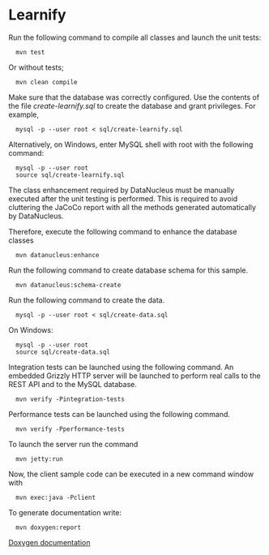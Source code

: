 Learnify
========

Run the following command to compile all classes and launch the unit tests:

      mvn test

Or without tests;

      mvn clean compile

Make sure that the database was correctly configured. Use the contents of the file *create-learnify.sql* to create the database and grant privileges. For example,

      mysql -p --user root < sql/create-learnify.sql

Alternatively, on Windows, enter MySQL shell with root with the following command:

      mysql -p --user root
      source sql/create-learnify.sql

The class enhancement required by DataNucleus must be manually executed after the unit testing is performed.
This is required to avoid cluttering the JaCoCo report with all the methods generated automatically by DataNucleus.

Therefore, execute the following command to enhance the database classes

      mvn datanucleus:enhance

Run the following command to create database schema for this sample.

      mvn datanucleus:schema-create

Run the following command to create the data.

      mysql -p --user root < sql/create-data.sql

On Windows:

      mysql -p --user root
      source sql/create-data.sql  

Integration tests can be launched using the following command. An embedded Grizzly HTTP server will be launched to perform real calls
to the REST API and to the MySQL database.

      mvn verify -Pintegration-tests

Performance tests can be launched using the following command.

      mvn verify -Pperformance-tests

To launch the server run the command

      mvn jetty:run

Now, the client sample code can be executed in a new command window with
      
      mvn exec:java -Pclient

To generate documentation write: 

      mvn doxygen:report

[Doxygen documentation](https://gaizka-basterra.github.io/Learnify/)
